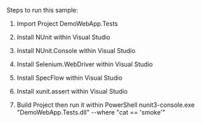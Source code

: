 ﻿Steps to run this sample:

1. Import Project DemoWebApp.Tests

2. Install NUnit within Visual Studio

3. Install NUnit.Console within Visual Studio

4. Install Selenium.WebDriver within Visual Studio

5. Install SpecFlow within Visual Studio

6. Install xunit.assert within Visual Studio

7. Build Project then run it within PowerShell
   nunit3-console.exe "DemoWebApp.Tests.dll" --where "cat == 'smoke'"
